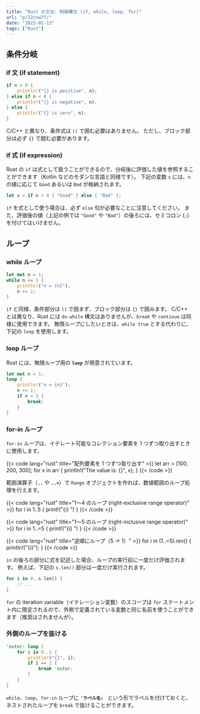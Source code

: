 ```yaml
---
title: "Rust の文法: 制御構文 (if, while, loop, for)"
url: "p/22cnw7f/"
date: "2023-02-13"
tags: ["Rust"]
---
```


条件分岐
----

### if 文 (if statement)

```rust
if n > 0 {
    println!("{} is positive", n);
} else if n < 0 {
    println!("{} is negative", n);
} else {
    println!("{} is zero", n);
}
```

C/C++ と異なり、条件式は `()` で囲む必要はありません。
ただし、ブロック部分は必ず `{}` で囲む必要があります。


### if 式 (if expression)

Rust の `if` は式として扱うことができるので、分岐後に評価した値を参照することができます（Kotlin などのモダンな言語と同様です）。
下記の変数 `s` には、`n` の値に応じて `Good` あるいは `Bad` が格納されます。

```rust
let s = if n > 0 { "Good" } else { "Bad" };
```

`if` を式として使う場合は、必ず `else` 句が必要なことに注意してください。
また、評価後の値（上記の例では `"Good"` や `"Bad"`）の後ろには、セミコロン (`;`) を付けてはいけません。


ループ
----

### while ループ

```rust
let mut n = 1;
while n <= 3 {
    println!("n = {n}");
    n += 1;
}
```

`if` と同様、条件部分は `()` で囲まず、ブロック部分は `{}` で囲みます。
C/C++ とは異なり、Rust には `do-while` 構文はありませんが、`break` や `continue` は同様に使用できます。
無限ループにしたいときは、`while true` とする代わりに、下記の `loop` を使用します。

### loop ループ

Rust には、無限ループ用の __`loop`__ が用意されています。

```rust
let mut n = 1;
loop {
    println!("n = {n}");
    n += 1;
    if n > 3 {
        break;
    }
}
```

### for-in ループ

`for-in` ループは、イテレート可能なコレクション要素を 1 つずつ取り出すときに使用します。

{{< code lang="rust" title="配列要素を 1 つずつ取り出す" >}}
let arr = [100, 200, 300];
for x in arr {
    println!("The value is: {}", x);
}
{{< /code >}}

範囲演算子（__`..`__ や __`..=`__）で `Range` オブジェクトを作れば、数値範囲のループ処理を行えます。

{{< code lang="rust" title="1〜4 のループ (right-exclusive range operator)" >}}
for i in 1..5 {
    print!("{i} ")
}
{{< /code >}}

{{< code lang="rust" title="1〜5 のループ (right-inclusive range operator)" >}}
for i in 1..=5 {
    print!("{i} ")
}
{{< /code >}}

{{< code lang="rust" title="逆順にループ（5 → 1）" >}}
for i in (1..=5).rev() {
    println!("{i}");
}
{{< /code >}}

`in` の後ろの部分に式を記述した場合、ループの実行前に一度だけ評価されます。
例えば、下記の `s.len()` 部分は一度だけ実行されます。

```rust
for i in 0..s.len() {
    // ...
}
```

`for` の iteration variable（イテレーション変数）のスコープは `for` ステートメント内に限定されるので、外側で定義されている変数と同じ名前を使うことができます（推奨はされませんが）。

### 外側のループを抜ける

```rust
'outer: loop {
    for i in 0..5 {
        println!("{}", i);
        if i == 2 {
            break 'outer;
        }
    }
}
```

`while`、`loop`、`for-in` ループに __`'ラベル名: `__ という形でラベルを付けておくと、ネストされたループを `break` で抜けることができます。

